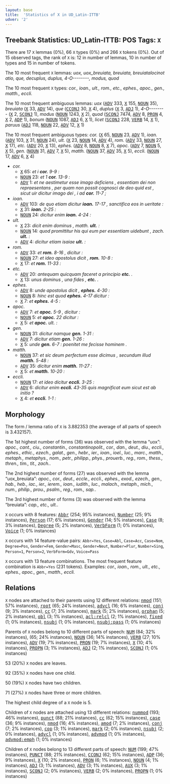```yaml
---
layout: base
title:  'Statistics of X in UD_Latin-ITTB'
udver: '2'
---
```


## Treebank Statistics: UD_Latin-ITTB: POS Tags: `X`

There are 17 `X` lemmas (0%), 66 `X` types (0%) and 266 `X` tokens (0%).
Out of 15 observed tags, the rank of `X` is: 12 in number of lemmas, 10 in number of types and 15 in number of tokens.

The 10 most frequent `X` lemmas: <em>uox, uox_breuiata, breuiata, b​r​e​u​i​a​t​a​_​l​o​c​i​_​n​o​t​a​t​i​o, que, decuplus, duplus, 4-O--------, modus, quod</em>

The 10 most frequent `X` types:  <em>cor., ioan., ult., rom., etc., ephes., apoc., gen., matth., eccli.</em>

The 10 most frequent ambiguous lemmas: <em>uox</em> (<tt><a href="la_ittb-pos-ADV.html">ADV</a></tt> 333, <tt><a href="la_ittb-pos-X.html">X</a></tt> 155, <tt><a href="la_ittb-pos-NOUN.html">NOUN</a></tt> 35), <em>breuiata</em> (<tt><a href="la_ittb-pos-X.html">X</a></tt> 33, <tt><a href="la_ittb-pos-ADV.html">ADV</a></tt> 14), <em>que</em> (<tt><a href="la_ittb-pos-CCONJ.html">CCONJ</a></tt> 30, <tt><a href="la_ittb-pos-X.html">X</a></tt> 4), <em>duplus</em> (<tt><a href="la_ittb-pos-X.html">X</a></tt> 3, <tt><a href="la_ittb-pos-ADJ.html">ADJ</a></tt> 1), <em>4-O--------</em> (<tt><a href="la_ittb-pos-X.html">X</a></tt> 2, <tt><a href="la_ittb-pos-SCONJ.html">SCONJ</a></tt> 1), <em>modus</em> (<tt><a href="la_ittb-pos-NOUN.html">NOUN</a></tt> 1243, <tt><a href="la_ittb-pos-X.html">X</a></tt> 2), <em>quod</em> (<tt><a href="la_ittb-pos-SCONJ.html">SCONJ</a></tt> 7474, <tt><a href="la_ittb-pos-ADV.html">ADV</a></tt> 8, <tt><a href="la_ittb-pos-PRON.html">PRON</a></tt> 4, <tt><a href="la_ittb-pos-X.html">X</a></tt> 2, <tt><a href="la_ittb-pos-ADP.html">ADP</a></tt> 1), <em>bonum</em> (<tt><a href="la_ittb-pos-NOUN.html">NOUN</a></tt> 1087, <tt><a href="la_ittb-pos-ADJ.html">ADJ</a></tt> 6, <tt><a href="la_ittb-pos-X.html">X</a></tt> 1), <em>licet</em> (<tt><a href="la_ittb-pos-SCONJ.html">SCONJ</a></tt> 228, <tt><a href="la_ittb-pos-VERB.html">VERB</a></tt> 14, <tt><a href="la_ittb-pos-X.html">X</a></tt> 1), <em>paruus</em> (<tt><a href="la_ittb-pos-ADJ.html">ADJ</a></tt> 118, <tt><a href="la_ittb-pos-NOUN.html">NOUN</a></tt> 22, <tt><a href="la_ittb-pos-ADV.html">ADV</a></tt> 12, <tt><a href="la_ittb-pos-X.html">X</a></tt> 1)

The 10 most frequent ambiguous types:  <em>cor.</em> (<tt><a href="la_ittb-pos-X.html">X</a></tt> 65, <tt><a href="la_ittb-pos-NOUN.html">NOUN</a></tt> 23, <tt><a href="la_ittb-pos-ADV.html">ADV</a></tt> 1), <em>ioan.</em> (<tt><a href="la_ittb-pos-ADV.html">ADV</a></tt> 103, <tt><a href="la_ittb-pos-X.html">X</a></tt> 31, <tt><a href="la_ittb-pos-NOUN.html">NOUN</a></tt> 24), <em>ult.</em> (<tt><a href="la_ittb-pos-X.html">X</a></tt> 23, <tt><a href="la_ittb-pos-NOUN.html">NOUN</a></tt> 14, <tt><a href="la_ittb-pos-ADV.html">ADV</a></tt> 4), <em>rom.</em> (<tt><a href="la_ittb-pos-ADV.html">ADV</a></tt> 33, <tt><a href="la_ittb-pos-NOUN.html">NOUN</a></tt> 27, <tt><a href="la_ittb-pos-X.html">X</a></tt> 17), <em>etc.</em> (<tt><a href="la_ittb-pos-ADV.html">ADV</a></tt> 20, <tt><a href="la_ittb-pos-X.html">X</a></tt> 13), <em>ephes.</em> (<tt><a href="la_ittb-pos-ADV.html">ADV</a></tt> 8, <tt><a href="la_ittb-pos-NOUN.html">NOUN</a></tt> 8, <tt><a href="la_ittb-pos-X.html">X</a></tt> 7), <em>apoc.</em> (<tt><a href="la_ittb-pos-ADV.html">ADV</a></tt> 7, <tt><a href="la_ittb-pos-NOUN.html">NOUN</a></tt> 5, <tt><a href="la_ittb-pos-X.html">X</a></tt> 5), <em>gen.</em> (<tt><a href="la_ittb-pos-NOUN.html">NOUN</a></tt> 31, <tt><a href="la_ittb-pos-ADV.html">ADV</a></tt> 7, <tt><a href="la_ittb-pos-X.html">X</a></tt> 5), <em>matth.</em> (<tt><a href="la_ittb-pos-NOUN.html">NOUN</a></tt> 37, <tt><a href="la_ittb-pos-ADV.html">ADV</a></tt> 35, <tt><a href="la_ittb-pos-X.html">X</a></tt> 5), <em>eccli.</em> (<tt><a href="la_ittb-pos-NOUN.html">NOUN</a></tt> 17, <tt><a href="la_ittb-pos-ADV.html">ADV</a></tt> 6, <tt><a href="la_ittb-pos-X.html">X</a></tt> 4)


* <em>cor.</em>
  * <tt><a href="la_ittb-pos-X.html">X</a></tt> 65: <em>et i <b>cor.</b> 9-9 :</em>
  * <tt><a href="la_ittb-pos-NOUN.html">NOUN</a></tt> 23: <em>et 1 <b>cor.</b> 13-9 :</em>
  * <tt><a href="la_ittb-pos-ADV.html">ADV</a></tt> 1: <em>et ne aestimetur esse imago deficiens , essentiam dei non repraesentans , per quam non possit cognosci de deo quid est , sicut uir dicitur imago dei , i ad <b>cor.</b> 11-7 ;</em>
* <em>ioan.</em>
  * <tt><a href="la_ittb-pos-ADV.html">ADV</a></tt> 103: <em>de quo etiam dicitur <b>ioan.</b> 17-17 , sanctifica eos in ueritate :</em>
  * <tt><a href="la_ittb-pos-X.html">X</a></tt> 31: <em><b>ioan.</b> 2-25 :</em>
  * <tt><a href="la_ittb-pos-NOUN.html">NOUN</a></tt> 24: <em>dicitur enim <b>ioan.</b> 4-24 :</em>
* <em>ult.</em>
  * <tt><a href="la_ittb-pos-X.html">X</a></tt> 23: <em>dicit enim dominus , matth. <b>ult.</b> :</em>
  * <tt><a href="la_ittb-pos-NOUN.html">NOUN</a></tt> 14: <em>quod promittitur his qui eum per essentiam uidebunt , zach. <b>ult.</b> :</em>
  * <tt><a href="la_ittb-pos-ADV.html">ADV</a></tt> 4: <em>dicitur etiam isaiae <b>ult.</b> :</em>
* <em>rom.</em>
  * <tt><a href="la_ittb-pos-ADV.html">ADV</a></tt> 33: <em>et <b>rom.</b> 8-16 , dicitur :</em>
  * <tt><a href="la_ittb-pos-NOUN.html">NOUN</a></tt> 27: <em>et ideo apostolus dicit , <b>rom.</b> 10-8 :</em>
  * <tt><a href="la_ittb-pos-X.html">X</a></tt> 17: <em>et <b>rom.</b> 11-33 :</em>
* <em>etc.</em>
  * <tt><a href="la_ittb-pos-ADV.html">ADV</a></tt> 20: <em>antequam quicquam faceret a principio <b>etc.</b> .</em>
  * <tt><a href="la_ittb-pos-X.html">X</a></tt> 13: <em>unus dominus , una fides , <b>etc.</b> .</em>
* <em>ephes.</em>
  * <tt><a href="la_ittb-pos-ADV.html">ADV</a></tt> 8: <em>unde apostolus dicit , <b>ephes.</b> 4-30 :</em>
  * <tt><a href="la_ittb-pos-NOUN.html">NOUN</a></tt> 8: <em>hinc est quod <b>ephes.</b> 4-17 dicitur :</em>
  * <tt><a href="la_ittb-pos-X.html">X</a></tt> 7: <em>et <b>ephes.</b> 4-5 :</em>
* <em>apoc.</em>
  * <tt><a href="la_ittb-pos-ADV.html">ADV</a></tt> 7: <em>et <b>apoc.</b> 5-9 , dicitur :</em>
  * <tt><a href="la_ittb-pos-NOUN.html">NOUN</a></tt> 5: <em>et <b>apoc.</b> 22 dicitur :</em>
  * <tt><a href="la_ittb-pos-X.html">X</a></tt> 5: <em>et <b>apoc.</b> ult. :</em>
* <em>gen.</em>
  * <tt><a href="la_ittb-pos-NOUN.html">NOUN</a></tt> 31: <em>dicitur namque <b>gen.</b> 1-31 :</em>
  * <tt><a href="la_ittb-pos-ADV.html">ADV</a></tt> 7: <em>dicitur etiam <b>gen.</b> 1-26 :</em>
  * <tt><a href="la_ittb-pos-X.html">X</a></tt> 5: <em>unde <b>gen.</b> 6-7 : poenitet me fecisse hominem .</em>
* <em>matth.</em>
  * <tt><a href="la_ittb-pos-NOUN.html">NOUN</a></tt> 37: <em>et sic deum perfectum esse dicimus , secundum illud <b>matth.</b> 5-48 :</em>
  * <tt><a href="la_ittb-pos-ADV.html">ADV</a></tt> 35: <em>dicitur enim <b>matth.</b> 11-27 :</em>
  * <tt><a href="la_ittb-pos-X.html">X</a></tt> 5: <em>et <b>matth.</b> 10-20 :</em>
* <em>eccli.</em>
  * <tt><a href="la_ittb-pos-NOUN.html">NOUN</a></tt> 17: <em>et ideo dicitur <b>eccli.</b> 3-25 :</em>
  * <tt><a href="la_ittb-pos-ADV.html">ADV</a></tt> 6: <em>dicitur enim <b>eccli.</b> 43-35 quis magnificat eum sicut est ab initio ?</em>
  * <tt><a href="la_ittb-pos-X.html">X</a></tt> 4: <em>et <b>eccli.</b> 1-1 :</em>

## Morphology

The form / lemma ratio of `X` is 3.882353 (the average of all parts of speech is 3.432157).

The 1st highest number of forms (36) was observed with the lemma “uox”: <em>apoc., cant., ciu., constantin., constantinopolit., cor., dan., deut., diu., eccli., ephes., ethic., ezech., galat., gen., hebr., ier., ioan., ioel., luc., marc., matth., metaph., metaphys., nom., petr., philipp., phys., prouerb., reg., rom., thess., thren., tim., tit., zach.</em>.

The 2nd highest number of forms (27) was observed with the lemma “uox_breuiata”: <em>apoc., cor., deut., eccle., eccli., ephes., exod., ezech., gen., hab., heb., iac., ier., ierem., ioan., iudith., luc., malach., metaph., mich., num., philip., prou., psalm., reg., rom., sap.</em>.

The 3rd highest number of forms (3) was observed with the lemma “breuiata”: <em>cap., etc., ult.</em>.

`X` occurs with 8 features: <tt><a href="la_ittb-feat-Abbr.html">Abbr</a></tt> (254; 95% instances), <tt><a href="la_ittb-feat-Number.html">Number</a></tt> (25; 9% instances), <tt><a href="la_ittb-feat-Person.html">Person</a></tt> (17; 6% instances), <tt><a href="la_ittb-feat-Gender.html">Gender</a></tt> (14; 5% instances), <tt><a href="la_ittb-feat-Case.html">Case</a></tt> (8; 3% instances), <tt><a href="la_ittb-feat-Degree.html">Degree</a></tt> (5; 2% instances), <tt><a href="la_ittb-feat-VerbForm.html">VerbForm</a></tt> (1; 0% instances), <tt><a href="la_ittb-feat-Voice.html">Voice</a></tt> (1; 0% instances)

`X` occurs with 14 feature-value pairs: `Abbr=Yes`, `Case=Abl`, `Case=Acc`, `Case=Nom`, `Degree=Pos`, `Gender=Fem`, `Gender=Masc`, `Gender=Neut`, `Number=Plur`, `Number=Sing`, `Person=1`, `Person=2`, `VerbForm=Gdv`, `Voice=Pass`

`X` occurs with 13 feature combinations.
The most frequent feature combination is `Abbr=Yes` (231 tokens).
Examples: <em>cor., ioan., rom., ult., etc., ephes., apoc., gen., matth., eccli.</em>


## Relations

`X` nodes are attached to their parents using 12 different relations: <tt><a href="la_ittb-dep-nmod.html">nmod</a></tt> (151; 57% instances), <tt><a href="la_ittb-dep-root.html">root</a></tt> (65; 24% instances), <tt><a href="la_ittb-dep-advcl.html">advcl</a></tt> (16; 6% instances), <tt><a href="la_ittb-dep-conj.html">conj</a></tt> (9; 3% instances), <tt><a href="la_ittb-dep-cc.html">cc</a></tt> (7; 3% instances), <tt><a href="la_ittb-dep-mark.html">mark</a></tt> (5; 2% instances), <tt><a href="la_ittb-dep-orphan.html">orphan</a></tt> (5; 2% instances), <tt><a href="la_ittb-dep-obl.html">obl</a></tt> (3; 1% instances), <tt><a href="la_ittb-dep-acl-relcl.html">acl:relcl</a></tt> (2; 1% instances), <tt><a href="la_ittb-dep-fixed.html">fixed</a></tt> (1; 0% instances), <tt><a href="la_ittb-dep-nsubj.html">nsubj</a></tt> (1; 0% instances), <tt><a href="la_ittb-dep-nsubj-pass.html">nsubj:pass</a></tt> (1; 0% instances)

Parents of `X` nodes belong to 10 different parts of speech: <tt><a href="la_ittb-pos-NUM.html">NUM</a></tt> (84; 32% instances),  (65; 24% instances), <tt><a href="la_ittb-pos-NOUN.html">NOUN</a></tt> (36; 14% instances), <tt><a href="la_ittb-pos-VERB.html">VERB</a></tt> (27; 10% instances), <tt><a href="la_ittb-pos-ADV.html">ADV</a></tt> (19; 7% instances), <tt><a href="la_ittb-pos-PRON.html">PRON</a></tt> (19; 7% instances), <tt><a href="la_ittb-pos-X.html">X</a></tt> (10; 4% instances), <tt><a href="la_ittb-pos-PROPN.html">PROPN</a></tt> (3; 1% instances), <tt><a href="la_ittb-pos-ADJ.html">ADJ</a></tt> (2; 1% instances), <tt><a href="la_ittb-pos-SCONJ.html">SCONJ</a></tt> (1; 0% instances)

53 (20%) `X` nodes are leaves.

92 (35%) `X` nodes have one child.

50 (19%) `X` nodes have two children.

71 (27%) `X` nodes have three or more children.

The highest child degree of a `X` node is 5.

Children of `X` nodes are attached using 13 different relations: <tt><a href="la_ittb-dep-nummod.html">nummod</a></tt> (193; 46% instances), <tt><a href="la_ittb-dep-punct.html">punct</a></tt> (88; 21% instances), <tt><a href="la_ittb-dep-cc.html">cc</a></tt> (62; 15% instances), <tt><a href="la_ittb-dep-case.html">case</a></tt> (36; 9% instances), <tt><a href="la_ittb-dep-nmod.html">nmod</a></tt> (16; 4% instances), <tt><a href="la_ittb-dep-amod.html">amod</a></tt> (7; 2% instances), <tt><a href="la_ittb-dep-conj.html">conj</a></tt> (7; 2% instances), <tt><a href="la_ittb-dep-cop.html">cop</a></tt> (3; 1% instances), <tt><a href="la_ittb-dep-mark.html">mark</a></tt> (2; 0% instances), <tt><a href="la_ittb-dep-nsubj.html">nsubj</a></tt> (2; 0% instances), <tt><a href="la_ittb-dep-advcl.html">advcl</a></tt> (1; 0% instances), <tt><a href="la_ittb-dep-advmod.html">advmod</a></tt> (1; 0% instances), <tt><a href="la_ittb-dep-advmod-emph.html">advmod:emph</a></tt> (1; 0% instances)

Children of `X` nodes belong to 13 different parts of speech: <tt><a href="la_ittb-pos-NUM.html">NUM</a></tt> (199; 47% instances), <tt><a href="la_ittb-pos-PUNCT.html">PUNCT</a></tt> (88; 21% instances), <tt><a href="la_ittb-pos-CCONJ.html">CCONJ</a></tt> (62; 15% instances), <tt><a href="la_ittb-pos-ADP.html">ADP</a></tt> (36; 9% instances), <tt><a href="la_ittb-pos-X.html">X</a></tt> (10; 2% instances), <tt><a href="la_ittb-pos-PRON.html">PRON</a></tt> (6; 1% instances), <tt><a href="la_ittb-pos-NOUN.html">NOUN</a></tt> (4; 1% instances), <tt><a href="la_ittb-pos-ADJ.html">ADJ</a></tt> (3; 1% instances), <tt><a href="la_ittb-pos-ADV.html">ADV</a></tt> (3; 1% instances), <tt><a href="la_ittb-pos-AUX.html">AUX</a></tt> (3; 1% instances), <tt><a href="la_ittb-pos-SCONJ.html">SCONJ</a></tt> (2; 0% instances), <tt><a href="la_ittb-pos-VERB.html">VERB</a></tt> (2; 0% instances), <tt><a href="la_ittb-pos-PROPN.html">PROPN</a></tt> (1; 0% instances)

